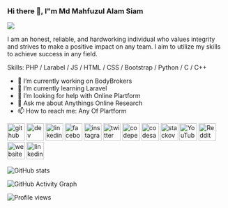 ### Hi there 👋, I"m Md Mahfuzul Alam Siam
![](https://mahfuzulsiam.com/upload/assets/images/Twitter%20Header.png)

I am an honest, reliable, and hardworking individual who values integrity and strives to make a positive impact on any team. I
aim to utilize my skills to achieve success in any field. 

Skills: PHP / Larabel / JS / HTML / CSS / Bootstrap / Python / C / C++

- 🔭 I’m currently working on BodyBrokers 
- 🌱 I’m currently learning Laravel 
- 🤔 I’m looking for help with Online Plartform 
- 💬 Ask me about Anythings Online Research 
- 📫 How to reach me: Any Of Plartform 


[<img src='https://cdn.jsdelivr.net/npm/simple-icons@3.0.1/icons/github.svg' alt='github' height='40'>](https://github.com/mahfuzulsiam)  [<img src='https://cdn.jsdelivr.net/npm/simple-icons@3.0.1/icons/dev-dot-to.svg' alt='dev' height='40'>](https://dev.to/mahfuzulsiam)  [<img src='https://cdn.jsdelivr.net/npm/simple-icons@3.0.1/icons/linkedin.svg' alt='linkedin' height='40'>](https://www.linkedin.com/in/mahfuzulsiam/)  [<img src='https://cdn.jsdelivr.net/npm/simple-icons@3.0.1/icons/facebook.svg' alt='facebook' height='40'>](https://www.facebook.com/mahfuzulsiam)  [<img src='https://cdn.jsdelivr.net/npm/simple-icons@3.0.1/icons/instagram.svg' alt='instagram' height='40'>](https://www.instagram.com/mahfuzulsiam/)  [<img src='https://cdn.jsdelivr.net/npm/simple-icons@3.0.1/icons/twitter.svg' alt='twitter' height='40'>](https://twitter.com/mahfuzulsiam)  [<img src='https://cdn.jsdelivr.net/npm/simple-icons@3.0.1/icons/codepen.svg' alt='codepen' height='40'>](https://codepen.io/mahfuzulsiam)  [<img src='https://cdn.jsdelivr.net/npm/simple-icons@3.0.1/icons/codesandbox.svg' alt='codesandbox' height='40'>](https://codesandbox.io/u/mahfuzulsiam)  [<img src='https://cdn.jsdelivr.net/npm/simple-icons@3.0.1/icons/stackoverflow.svg' alt='stackoverflow' height='40'>](https://stackoverflow.com/users/mahfuzulsiam)  [<img src='https://cdn.jsdelivr.net/npm/simple-icons@3.0.1/icons/youtube.svg' alt='YouTube' height='40'>](https://www.youtube.com/channel/@mahfuzulsiam)  [<img src='https://cdn.jsdelivr.net/npm/simple-icons@3.0.1/icons/reddit.svg' alt='Reddit' height='40'>](https://www.reddit.com/user/mahfuzulsiam)  [<img src='https://cdn.jsdelivr.net/npm/simple-icons@3.0.1/icons/icloud.svg' alt='website' height='40'>](www.mahfuzulsiam.com)  [<img src='https://cdn.jsdelivr.net/npm/simple-icons@3.0.1/icons/linkedin.svg' alt='linkedin' height='40'>](https://www.linkedin.com/in/mahfuzulsiam/)  

![GitHub stats](https://github-readme-stats.vercel.app/api?username=mahfuzulsiam&show_icons=true)  

![GitHub Activity Graph](https://activity-graph.herokuapp.com/graph?username=mahfuzulsiam)

![Profile views](https://gpvc.arturio.dev/mahfuzulsiam)  
